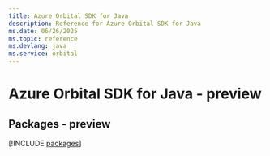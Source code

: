 ```yaml
---
title: Azure Orbital SDK for Java
description: Reference for Azure Orbital SDK for Java
ms.date: 06/26/2025
ms.topic: reference
ms.devlang: java
ms.service: orbital
---
```

# Azure Orbital SDK for Java - preview
## Packages - preview
[!INCLUDE [packages](orbital-index.md)]